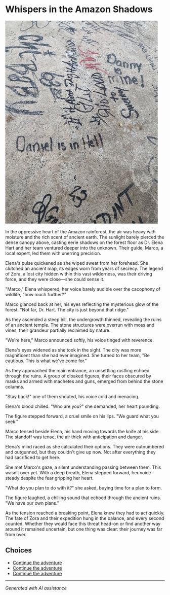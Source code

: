# Whispers in the Amazon Shadows

![Whispers in the Amazon Shadows](../input_images/476902298_2026199734459132_8101314172205332991_n.jpg)

In the oppressive heart of the Amazon rainforest, the air was heavy with moisture and the rich scent of ancient earth. The sunlight barely pierced the dense canopy above, casting eerie shadows on the forest floor as Dr. Elena Hart and her team ventured deeper into the unknown. Their guide, Marco, a local expert, led them with unerring precision.

Elena's pulse quickened as she wiped sweat from her forehead. She clutched an ancient map, its edges worn from years of secrecy. The legend of Zora, a lost city hidden within this vast wilderness, was their driving force, and they were close—she could sense it.

"Marco," Elena whispered, her voice barely audible over the cacophony of wildlife, "how much further?"

Marco glanced back at her, his eyes reflecting the mysterious glow of the forest. "Not far, Dr. Hart. The city is just beyond that ridge."

As they ascended a steep hill, the undergrowth thinned, revealing the ruins of an ancient temple. The stone structures were overrun with moss and vines, their grandeur partially reclaimed by nature.

"We're here," Marco announced softly, his voice tinged with reverence.

Elena's eyes widened as she took in the sight. The city was more magnificent than she had ever imagined. She turned to her team, "Be cautious. This is what we've come for."

As they approached the main entrance, an unsettling rustling echoed through the ruins. A group of cloaked figures, their faces obscured by masks and armed with machetes and guns, emerged from behind the stone columns.

"Stay back!" one of them shouted, his voice cold and menacing.

Elena's blood chilled. "Who are you?" she demanded, her heart pounding.

The figure stepped forward, a cruel smile on his lips. "We guard what you seek."

Marco tensed beside Elena, his hand moving towards the knife at his side. The standoff was tense, the air thick with anticipation and danger.

Elena's mind raced as she calculated their options. They were outnumbered and outgunned, but they couldn't give up now. Not after everything they had sacrificed to get here.

She met Marco's gaze, a silent understanding passing between them. This wasn’t over yet. With a deep breath, Elena stepped forward, her voice steady despite the fear gripping her heart.

"What do you plan to do with it?" she asked, buying time for a plan to form.

The figure laughed, a chilling sound that echoed through the ancient ruins. "We have our own plans."

As the tension reached a breaking point, Elena knew they had to act quickly. The fate of Zora and their expedition hung in the balance, and every second counted. Whether they would face this threat head-on or find another way around it remained uncertain, but one thing was clear: their journey was far from over.


## Choices

* [Continue the adventure](./20221014_134512.md)
* [Continue the adventure](./20221113_161248.md)
* [Continue the adventure](./463314582_8751461421614883_6093502764820900015_n.md)


---
*Generated with AI assistance*
